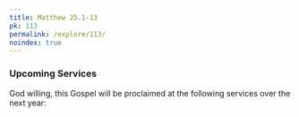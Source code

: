 ```yaml
---
title: Matthew 25.1-13
pk: 113
permalink: /explore/113/
noindex: true
---
```


### Upcoming Services

God willing, this Gospel will be proclaimed at the following services over the next year:


